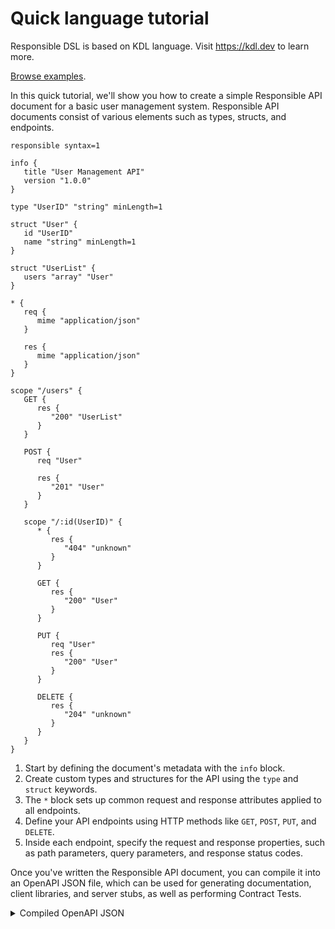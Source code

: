 # Quick language tutorial

Responsible DSL is based on KDL language. Visit https://kdl.dev to learn more.

[Browse examples](examples/).

In this quick tutorial, we'll show you how to create a simple Responsible API document for a basic user management
system. Responsible API documents consist of various elements such as types, structs, and endpoints.

```kdl
responsible syntax=1

info {
   title "User Management API"
   version "1.0.0"
}

type "UserID" "string" minLength=1

struct "User" {
   id "UserID"
   name "string" minLength=1
}

struct "UserList" {
   users "array" "User"
}

* {
   req {
      mime "application/json"
   }

   res {
      mime "application/json"
   }
}

scope "/users" {
   GET {
      res {
         "200" "UserList"
      }
   }

   POST {
      req "User"

      res {
         "201" "User"
      }
   }

   scope "/:id(UserID)" {
      * {
         res {
            "404" "unknown"
         }
      }

      GET {
         res {
            "200" "User"
         }
      }

      PUT {
         req "User"
         res {
            "200" "User"
         }
      }

      DELETE {
         res {
            "204" "unknown"
         }
      }
   }
}
```

1. Start by defining the document's metadata with the `info` block.
2. Create custom types and structures for the API using the `type` and `struct` keywords.
3. The `*` block sets up common request and response attributes applied to all endpoints.
4. Define your API endpoints using HTTP methods like `GET`, `POST`, `PUT`, and `DELETE`.
5. Inside each endpoint, specify the request and response properties, such as path parameters, query parameters, and
   response status codes.

Once you've written the Responsible API document, you can compile it into an OpenAPI JSON file, which can be used for
generating documentation, client libraries, and server stubs, as well as performing Contract Tests.

<details>
<summary>Compiled OpenAPI JSON</summary>

```json
{
  "openapi": "3.0.1",
  "info": {
    "title": "User Management API",
    "version": "1.0.0"
  },
  "components": {
    "schemas": {
      "UserID": {
        "minLength": 1,
        "type": "string"
      },
      "User": {
        "type": "object",
        "properties": {
          "id": {
            "$ref": "#/components/schemas/UserID"
          },
          "name": {
            "minLength": 1,
            "type": "string"
          }
        },
        "required": ["id", "name"]
      },
      "UserList": {
        "type": "object",
        "properties": {
          "users": {
            "type": "array",
            "items": {
              "$ref": "#/components/schemas/User"
            }
          }
        },
        "required": ["users"]
      }
    }
  },
  "paths": {
    "/users": {
      "get": {
        "parameters": [],
        "responses": {
          "200": {
            "description": "200",
            "content": {
              "application/json": {
                "schema": {
                  "$ref": "#/components/schemas/UserList"
                }
              }
            }
          }
        }
      },
      "post": {
        "parameters": [],
        "requestBody": {
          "content": {
            "application/json": {
              "schema": {
                "$ref": "#/components/schemas/User"
              }
            }
          },
          "required": true
        },
        "responses": {
          "201": {
            "description": "201",
            "content": {
              "application/json": {
                "schema": {
                  "$ref": "#/components/schemas/User"
                }
              }
            }
          }
        }
      }
    },
    "/users/{id}": {
      "get": {
        "parameters": [
          {
            "name": "id",
            "in": "path",
            "required": true,
            "schema": {
              "$ref": "#/components/schemas/UserID"
            }
          }
        ],
        "responses": {
          "200": {
            "description": "200",
            "content": {
              "application/json": {
                "schema": {
                  "$ref": "#/components/schemas/User"
                }
              }
            }
          },
          "404": {
            "description": "404"
          }
        }
      },
      "put": {
        "parameters": [
          {
            "name": "id",
            "in": "path",
            "required": true,
            "schema": {
              "$ref": "#/components/schemas/UserID"
            }
          }
        ],
        "requestBody": {
          "content": {
            "application/json": {
              "schema": {
                "$ref": "#/components/schemas/User"
              }
            }
          },
          "required": true
        },
        "responses": {
          "200": {
            "description": "200",
            "content": {
              "application/json": {
                "schema": {
                  "$ref": "#/components/schemas/User"
                }
              }
            }
          },
          "404": {
            "description": "404"
          }
        }
      },
      "delete": {
        "parameters": [
          {
            "name": "id",
            "in": "path",
            "required": true,
            "schema": {
              "$ref": "#/components/schemas/UserID"
            }
          }
        ],
        "responses": {
          "204": {
            "description": "204"
          },
          "404": {
            "description": "404"
          }
        }
      }
    }
  }
}
```

</details>
